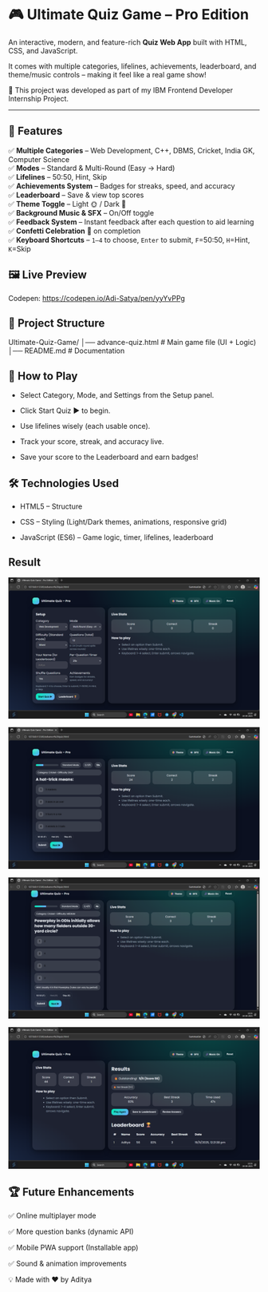 # 🎮 Ultimate Quiz Game – Pro Edition  

An interactive, modern, and feature-rich **Quiz Web App** built with HTML, CSS, and JavaScript. 
 
It comes with multiple categories, lifelines, achievements, leaderboard, and theme/music controls – making it feel like a real game show!  

📌 This project was developed as part of my IBM Frontend Developer Internship Project.  

---

## 🚀 Features  

  ✅ **Multiple Categories** – Web Development, C++, DBMS, Cricket, India GK, Computer Science  
  ✅ **Modes** – Standard & Multi-Round (Easy → Hard)  
  ✅ **Lifelines** – 50:50, Hint, Skip  
  ✅ **Achievements System** – Badges for streaks, speed, and accuracy  
  ✅ **Leaderboard** – Save & view top scores  
  ✅ **Theme Toggle** – Light 🌞 / Dark 🌙  
  ✅ **Background Music & SFX** – On/Off toggle  
  ✅ **Feedback System** – Instant feedback after each question to aid learning  
  ✅ **Confetti Celebration** 🎉 on completion  
  ✅ **Keyboard Shortcuts** – `1–4` to choose, `Enter` to submit, `F`=50:50, `H`=Hint, `K`=Skip  

## 🖼️ Live Preview   
Codepen: https://codepen.io/Adi-Satya/pen/yyYvPPg


## 📂 Project Structure  

Ultimate-Quiz-Game/
│── advance-quiz.html # Main game file (UI + Logic)
│── README.md # Documentation

## 🎯 How to Play

   - Select Category, Mode, and Settings from the Setup panel.

   - Click Start Quiz ▶ to begin.

   - Use lifelines wisely (each usable once).

   - Track your score, streak, and accuracy live.

   - Save your score to the Leaderboard and earn badges!

## 🛠️ Technologies Used

   - HTML5 – Structure

   - CSS – Styling (Light/Dark themes, animations, responsive grid)

   - JavaScript (ES6) – Game logic, timer, lifelines, leaderboard

## Result

![image url](https://github.com/kumaradi9508/Ultimate-Quiz-Game---Pro-Edition/blob/3d01a8dfe7823c6cd8eb6068df24ce82c4fe926e/Screenshot%202025-09-19%20122008.png)

![image url](https://github.com/kumaradi9508/Ultimate-Quiz-Game---Pro-Edition/blob/5860bd21135b3dfca14dc29dddac641acff43400/Screenshot%202025-09-19%20122049.png)

![image url](https://github.com/kumaradi9508/Ultimate-Quiz-Game---Pro-Edition/blob/239fafa36a3603f40e299077239f3eb58617a643/Screenshot%202025-09-19%20122110.png)

![image url](https://github.com/kumaradi9508/Ultimate-Quiz-Game---Pro-Edition/blob/b300773daf77ced7eee79c6731b753d5fb98f34f/Screenshot%202025-09-19%20122146.png)

## 🏆 Future Enhancements

   ✅ Online multiplayer mode

   ✅ More question banks (dynamic API)

   ✅ Mobile PWA support (Installable app)

   ✅ Sound & animation improvements
   

💡 Made with ❤️ by Aditya
 

